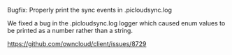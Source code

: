Bugfix: Properly print the sync events in .picloudsync.log

We fixed a bug in the .picloudsync.log logger which caused enum values
to be printed as a number rather than a string.

https://github.com/owncloud/client/issues/8729
